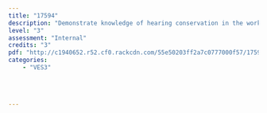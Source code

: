 ```yaml
---
title: "17594"
description: "Demonstrate knowledge of hearing conservation in the workplace"
level: "3"
assessment: "Internal"
credits: "3"
pdf: "http://c1940652.r52.cf0.rackcdn.com/55e50203ff2a7c0777000f57/17594.pdf"
categories:
    - "VES3"
    
    
    
    
---
```

